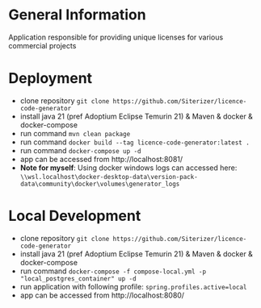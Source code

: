 # General Information

Application responsible for providing unique licenses for various commercial projects

# Deployment

* clone repository ```git clone https://github.com/Siterizer/licence-code-generator```
* install java 21 (pref Adoptium Eclipse Temurin 21) & Maven & docker & docker-compose
* run command ```mvn clean package```
* run command ```docker build --tag licence-code-generator:latest .```
* run command ```docker-compose up -d```
* app can be accessed from http://localhost:8081/
* **Note for myself**: Using docker windows logs can accessed here: ```\\wsl.localhost\docker-desktop-data\version-pack-data\community\docker\volumes\generator_logs```

# Local Development
* clone repository ```git clone https://github.com/Siterizer/licence-code-generator```
* install java 21 (pref Adoptium Eclipse Temurin 21) & Maven & docker & docker-compose
* run command ```docker-compose -f compose-local.yml -p "local_postgres_container" up -d```
* run application with following profile: ```spring.profiles.active=local```
* app can be accessed from http://localhost:8080/